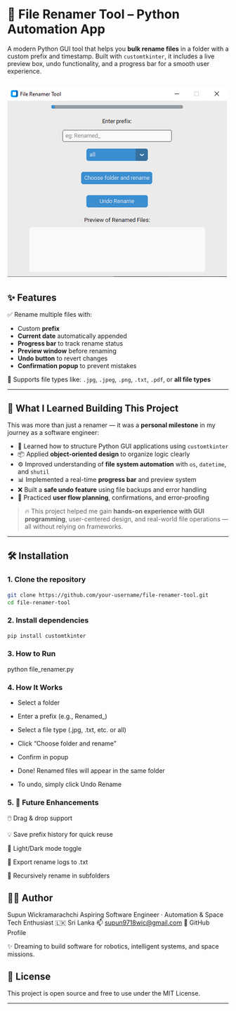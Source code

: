 # 📂 File Renamer Tool – Python Automation App

A modern Python GUI tool that helps you **bulk rename files** in a folder with a custom prefix and timestamp. Built with `customtkinter`, it includes a live preview box, undo functionality, and a progress bar for a smooth user experience.

![screenshot](screenshot.PNG) 
---

## ✨ Features

✅ Rename multiple files with:
- Custom **prefix**
- **Current date** automatically appended
- **Progress bar** to track rename status
- **Preview window** before renaming
- **Undo button** to revert changes
- **Confirmation popup** to prevent mistakes

🎯 Supports file types like: `.jpg`, `.jpeg`, `.png`, `.txt`, `.pdf`, or **all file types**

---

## 🧠 What I Learned Building This Project

This was more than just a renamer — it was a **personal milestone** in my journey as a software engineer:

- 🧰 Learned how to structure Python GUI applications using `customtkinter`
- 📦 Applied **object-oriented design** to organize logic clearly
- ⚙️ Improved understanding of **file system automation** with `os`, `datetime`, and `shutil`
- 📊 Implemented a real-time **progress bar** and preview system
- ❌ Built a **safe undo feature** using file backups and error handling
- 🧪 Practiced **user flow planning**, confirmations, and error-proofing

> 🔥 This project helped me gain **hands-on experience with GUI programming**, user-centered design, and real-world file operations — all without relying on frameworks.

---

## 🛠️ Installation

### 1. Clone the repository
```bash
git clone https://github.com/your-username/file-renamer-tool.git
cd file-renamer-tool
```

### 2. Install dependencies
```bash
pip install customtkinter
```

### 3. How to Run
python file_renamer.py

### 4. How It Works

* Select a folder

* Enter a prefix (e.g., Renamed_)

* Select a file type (.jpg, .txt, etc. or all)

* Click “Choose folder and rename”

* Confirm in popup

* Done! Renamed files will appear in the same folder

* To undo, simply click Undo Rename

### 5. 🔭 Future Enhancements
🖱️ Drag & drop support

💡 Save prefix history for quick reuse

🌙 Light/Dark mode toggle

📝 Export rename logs to .txt

🔄 Recursively rename in subfolders

## 👨‍💻 Author
Supun Wickramarachchi
Aspiring Software Engineer · Automation & Space Tech Enthusiast
🇱🇰 Sri Lanka
📫 supun9718wic@gmail.com
🔗 GitHub Profile

✨ Dreaming to build software for robotics, intelligent systems, and space missions.

## 📃 License
This project is open source and free to use under the MIT License.

---

